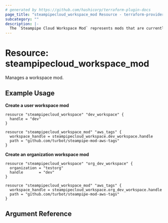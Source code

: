 ```yaml
---
# generated by https://github.com/hashicorp/terraform-plugin-docs
page_title: "steampipecloud_workspace_mod Resource - terraform-provider-steampipecloud"
subcategory: ""
description: |-
  The `Steampipe Cloud Workspace Mod` represents mods that are currently installed in the workspace.
---
```


# Resource: steampipecloud_workspace_mod

Manages a workspace mod.

## Example Usage

**Create a user workspace mod**

```hcl
resource "steampipecloud_workspace" "dev_workspace" {
  handle = "dev"
}

resource "steampipecloud_workspace_mod" "aws_tags" {
  workspace_handle = steampipecloud_workspace.dev_workspace.handle
  path = "github.com/turbot/steampipe-mod-aws-tags"
}
```

**Create an organization workspace mod**

```hcl
resource "steampipecloud_workspace" "org_dev_workspace" {
  organization = "testorg"
  handle       = "dev"
}

resource "steampipecloud_workspace_mod" "aws_tags" {
  workspace_handle = steampipecloud_workspace.org_dev_workspace.handle
  path = "github.com/turbot/steampipe-mod-aws-tags"
}
```

## Argument Reference

The following arguments are supported:

- `workspace_handle` - (Required) The handle of the workspace to install the mod in.
- `path` - (Required) The path of the public git repo containing the mod.
- `constraint` - (Optional) The semver constraint for the mod version to install. Defaults to "*".

## Attributes Reference

In addition to all arguments above, the following attributes are exported:

- `alias` - The unique human-friendly alias for this mod within the workspace.
- `created_at` - The ISO 8601 date & time the mod entity was created at.
- `created_by` - The handle of the user who installed the mod.
- `constraint` - The semver constraint for the installed mod version.
- `identity_id` - A unique identifier of the entity, where the mod is created.
- `installed_version` - The installed version of the the mod.
- `path` - The path of the public git repo containing the mod.
- `state` - The state of the mod installation.
- `updated_at` - The ISO 8601 date & time the mod entity was last updated at.
- `updated_by` - The handle of the user who last updated the mod.
- `version_id` - The mod version.
- `workspace_handle` - A human-friendly alias for the workspace the mod is installed in.
- `workspace_id` - A unique identifier of the workspace.
- `workspace_mod_id` - A unique identifier of the mod.

## Import

### Import User Workspace Mod

User workspace mods can be imported using an ID made up of `workspace_handle:mod_alias`, e.g.,

```sh
terraform import steampipecloud_workspace_mod.example dev:aws_tags
```

### Import Organization Workspace Mod

Organization workspace mods can be imported using an ID made up of `organization_handle:workspace_handle:mod_alias`, e.g.,

```sh
terraform import steampipecloud_workspace_mod.example myorg:dev:aws_tags
```
